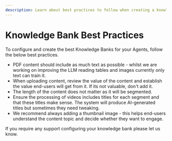 ```yaml
---
description: Learn about best practices to follow when creating a knowledge bank
---
```


# Knowledge Bank Best Practices

To configure and create the best Knowledge Banks for your Agents, follow the below best practices.

* PDF content should include as much text as possible - whilst we are working on improving the LLM reading tables and images currently only text can train it.
* When uploading content, review the value of the content and establish the value end-users will get from it. If its not valuable, don't add it.
* The length of the content does not matter as it will be segmented.
* Ensure the processing of videos includes titles for each segment and that these titles make sense. The system will produce AI-generated titles but sometimes they need tweaking.
* We recommend always adding a thumbnail image - this helps end-users understand the content topic and decide whether they want to engage.



If you require any support configuring your knowledge bank please let us know.


